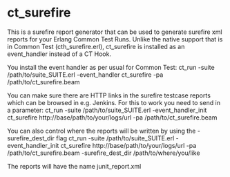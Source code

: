 ct_surefire
=============

This is a surefire report generator that can be used to generate
surefire xml reports for your Erlang Common Test Runs. Unlike the
native support that is in Common Test (cth_surefire.erl), ct_surefire
is installed as an event_handler instead of a CT Hook.

You install the event handler as per usual for Common Test:
    ct_run -suite /path/to/suite_SUITE.erl -event_handler ct_surefire -pa /path/to/ct_surefire.beam

You can make sure there are HTTP links in the surefire testcase reports which can be browsed in e.g. Jenkins. For this to work you need to send in a parameter:
    ct_run -suite /path/to/suite_SUITE.erl -event_handler_init ct_surefire http://base/path/to/your/logs/url -pa /path/to/ct_surefire.beam

You can also control where the reports will be written by using the
-surefire_dest_dir flag
    ct_run -suite /path/to/suite_SUITE.erl -event_handler_init ct_surefire http://base/path/to/your/logs/url -pa /path/to/ct_surefire.beam -surefire_dest_dir /path/to/where/you/like

The reports will have the name junit_report.xml